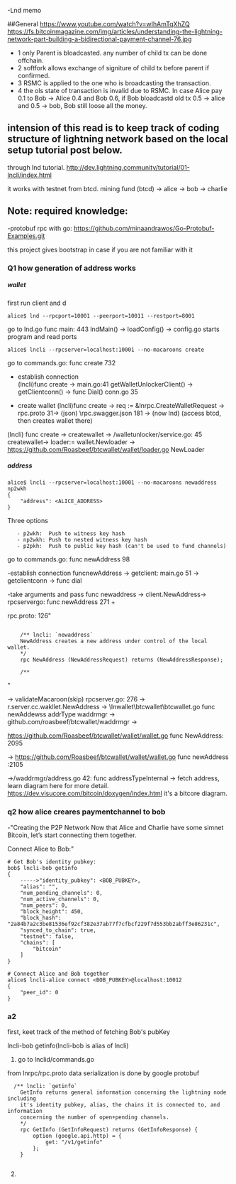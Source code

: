 -Lnd memo

 ##General
https://www.youtube.com/watch?v=wIhAmTqXhZQ
https://fs.bitcoinmagazine.com/img/articles/understanding-the-lightning-network-part-building-a-bidirectional-payment-channel-76.jpg

 - 1  only Parent is bloadcasted. any number of child tx can be done offchain.
 - 2  softfork allows exchange of signiture of child tx before parent if confirmed.
 - 3  RSMC is applied to the one who is broadcasting the transaction.
 - 4  the ols state of transaction is invalid due to RSMC. In case Alice pay 0.1 to Bob -> Alice 0.4 and Bob 0.6, if Bob bloadcastd old tx 0.5 -> alice and 0.5 -> bob, Bob still loose all the money. 

## intension of this read is to keep track of coding structure of lightning network based on the local setup tutorial post below.


through lnd tutorial.
http://dev.lightning.community/tutorial/01-lncli/index.html

it works with testnet from btcd.
<testnet>
mining fund (btcd) -> alice -> bob -> charlie

## Note: required knowledge:
-protobuf rpc with go:
https://github.com/minaandrawos/Go-Protobuf-Examples.git

this project gives bootstrap in case if you are not familiar with it




### Q1 how generation of address works

##### wallet
first run client and d 


```
alice$ lnd --rpcport=10001 --peerport=10011 --restport=8001
```

go to lnd.go func main: 443
lndMain() -> loadConfig() -> config.go
starts program and read ports


```
alice$ lncli --rpcserver=localhost:10001 --no-macaroons create
```

go to commands.go: func create 732

- establish connection  
(lncli)func create -> main.go:41 getWalletUnlockerClient() -> getClientconn() -> func Dial() conn.go 35

- create wallet
(lncli)func create -> req := &lnrpc.CreateWalletRequest -> rpc.proto 31->
(json) \rpc.swagger.json 181 ->
(now lnd)  (access btcd, then creates wallet there)

(lncli) func create -> createwallet -> /walletunlocker/service.go: 45 createwallet->
loader:= wallet.Newloader ->
https://github.com/Roasbeef/btcwallet/wallet/loader.go NewLoader


##### address 

```
alice$ lncli --rpcserver=localhost:10001 --no-macaroons newaddress np2wkh
{
    "address": <ALICE_ADDRESS>
}
```

Three options 
```
   - p2wkh:  Push to witness key hash
   - np2wkh: Push to nested witness key hash
   - p2pkh:  Push to public key hash (can't be used to fund channels)

```


go  to commands.go: func newAddress 98

-establish connection
funcnewAddress -> getclient: main.go 51 -> getclientconn -> func dial

-take arguments and pass 
func newaddress -> client.NewAddress-> rpcservergo: func newAddress 271 + 

rpc.proto: 126"
```

    /** lncli: `newaddress`
    NewAddress creates a new address under control of the local wallet.
    */
    rpc NewAddress (NewAddressRequest) returns (NewAddressResponse);

    /**
```
"

-> validateMacaroon(skip) rpcserver.go: 276 ->  r.server.cc.wakllet.NewAddress -> \lnwallet\btcwallet\btcwallet.go func newAddewss addrType waddrmgr ->
github.com/roasbeef/btcwallet/waddrmgr -> 

https://github.com/Roasbeef/btcwallet/wallet/wallet.go func NewAddress: 2095

-> https://github.com/Roasbeef/btcwallet/wallet/wallet.go func newAddress :2105

->/waddrmgr/address.go 42: func addressTypeInternal
-> fetch address, learn diagram here for more detail.
https://dev.visucore.com/bitcoin/doxygen/index.html
it's a bitcore diagram.

### q2 how alice creares paymentchannel to bob

-"Creating the P2P Network
Now that Alice and Charlie have some simnet Bitcoin, let’s start connecting them together.

Connect Alice to Bob:"

```
# Get Bob's identity pubkey:
bob$ lncli-bob getinfo
{
    ----->"identity_pubkey": <BOB_PUBKEY>,
    "alias": "",
    "num_pending_channels": 0,
    "num_active_channels": 0,
    "num_peers": 0,
    "block_height": 450,
    "block_hash": "2a84b7a2c3be81536ef92cf382e37ab77f7cfbcf229f7d553bb2abff3e86231c",
    "synced_to_chain": true,
    "testnet": false,
    "chains": [
        "bitcoin"
    ]
}

# Connect Alice and Bob together
alice$ lncli-alice connect <BOB_PUBKEY>@localhost:10012
{
    "peer_id": 0
}

```

### a2

first, keet track of the method of fetching Bob's pubKey

lncli-bob getinfo(lncli-bob is alias of lncli)

1. go to lnclid/commands.go 



from lnrpc/rpc.proto
data serialization is done by google protobuf

```
  /** lncli: `getinfo`
    GetInfo returns general information concerning the lightning node including
    it's identity pubkey, alias, the chains it is connected to, and information
    concerning the number of open+pending channels.
    */
    rpc GetInfo (GetInfoRequest) returns (GetInfoResponse) {
        option (google.api.http) = {
            get: "/v1/getinfo"
        };
    }


```


2. 
